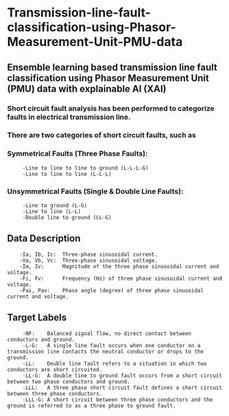 # Transmission-line-fault-classification-using-Phasor-Measurement-Unit-PMU-data
## Ensemble learning based transmission line fault classification using Phasor Measurement Unit (PMU) data with explainable AI (XAI)

### Short circuit fault analysis has been performed to categorize faults in electrical transmission line.

### There are two categories of short circuit faults, such as

###    Symmetrical Faults (Three Phase Faults):

         -Line to line to line to ground (L-L-L-G)
         -Line to line to line (L-L-L)

###    Unsymmetrical Faults (Single  & Double Line Faults):

         -Line to ground (L-G)
         -Line to line (L-L)
         -Double line to ground (LL-G)

         
## Data Description

        -Ia, Ib, Ic:  Three-phase sinusoidal current.
        -Va, Vb, Vc:  Three-phase sinusoidal voltage.
        -Im, Iv:      Magnitude of the three phase sinusoidal current and voltage.
        -Fi, Fv:      Frequency (Hz) of three phase sinusoidal current and voltage.
        -Pai, Pav:    Phase angle (degree) of three phase sinusoidal current and voltage.

## Target Labels
         
         -NF:    Balanced signal flow, no direct contact between conductors and ground.
         -L-G:   A single line fault occurs when one conductor on a transmission line contacts the neutral conductor or drops to the ground.
         -LL:    Double line fault refers to a situation in which two conductors are short circuited.
         -LL-G:  A double line to ground fault occurs from a short circuit between two phase conductors and ground.
         -LLL:   A three phase short circuit fault defines a short circuit between three phase conductors.
         -LLL-G: A short circuit between three phase conductors and the ground is referred to as a three phase to ground fault.
